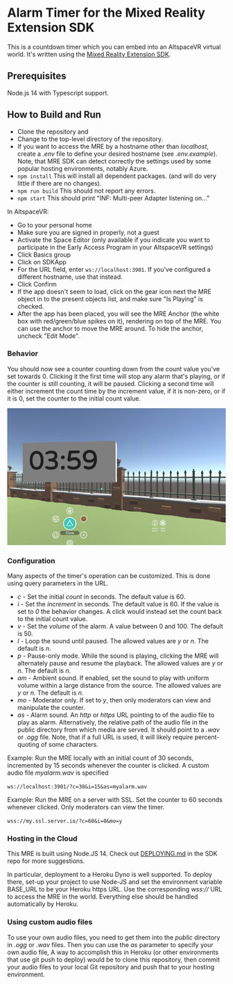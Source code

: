 # Alarm Timer for the Mixed Reality Extension SDK

This is a countdown timer which you can embed into an AltspaceVR virtual world. It's written using the [Mixed Reality
Extension SDK](https://github.com/Microsoft/mixed-reality-extension-sdk).

## Prerequisites

Node.js 14 with Typescript support.

## How to Build and Run

* Clone the repository and
* Change to the top-level directory of the repository.
* If you want to access the MRE by a hostname other than _localhost_,
create a _.env_ file to define your desired hostname (see _.env.example_).
Note, that MRE SDK can detect correctly the settings used
by some popular hosting environments, notably Azure.
* `npm install` This will install all dependent packages. (and will do very
little if there are no changes).
* `npm run build` This should not report any errors.
* `npm start` This should print "INF: Multi-peer Adapter listening on..."

In AltspaceVR:

* Go to your personal home
* Make sure you are signed in properly, not a guest
* Activate the Space Editor (only available if you indicate you want to participate in the Early Access Program in your AltspaceVR settings)
* Click Basics group
* Click on SDKApp
* For the URL field, enter `ws://localhost:3901`. If you've configured a different hostname, use that instead.
* Click Confirm
* If the app doesn't seem to load, click on the gear icon next the MRE object
in to the present objects list, and make sure "Is Playing" is checked.
* After the app has been placed, you will see the MRE Anchor (the white box
with red/green/blue spikes on it), rendering on top of the MRE. You can use the
anchor to move the MRE around. To hide the anchor, uncheck "Edit Mode".

### Behavior

You should now see a counter counting down from the count value you've set towards 0.
Clicking it the first time will stop any alarm that's playing, or if the
counter is still counting, it will be paused. Clicking a second time
will either increment the count time by the increment value, if it is non-zero, or
if it is 0, set the counter to the initial count value.

<img src='appearance.jpg'/>

### Configuration

Many aspects of the timer's operation can be customized.
This is done using query parameters in the URL.

* _c_ - Set the initial _count_ in seconds. The default value is 60.
* _i_ - Set the _increment_ in seconds. The default value is 60.
If the value is set to _0_ the behavior changes. A click would instead set the count back to the initial count value.
* _v_ - Set the _volume_ of the alarm. A value between 0 and 100. The default is 50.
* _l_ - Loop the sound until paused. The allowed values are _y_ or _n_. The default is _n_.
* _p_ - Pause-only mode. While the sound is playing, clicking the MRE will alternately pause and resume
the playback. The allowed values are _y_ or _n_. The default is _n_.
* _am_ - Ambient sound. If enabled, set the sound to play with uniform volume within a large distance from the source.
The allowed values are _y_ or _n_. The default is _n_.
* _mo_ - Moderator only. If set to _y_, then only moderators can view and manipulate the counter.
* _as_ - Alarm sound. An _http_ or _https_ URL pointing to of the audio file to play as alarm.
Alternatively, the relative path of the audio file in the public directory from which media are served.
It should point to a _.wav_ or _.ogg_ file. Note, that if a full URL is used, it will likely require
percent-quoting of some characters.

Example: Run the MRE locally with an initial count of 30 seconds, incremented by 15 seconds whenever the counter is clicked.
A custom audio file _myalarm.wav_ is specified

`ws://localhost:3901/?c=30&i=15&as=myalarm.wav`

Example: Run the MRE on a server with SSL. Set the counter to 60 seconds whenever clicked. Only moderators can view the timer.

`wss://my.ssl.server.io/?c=60&i=0&mo=y`

### Hosting in the Cloud

This MRE is built using Node.JS 14. Check out [DEPLOYING.md](https://github.com/Microsoft/mixed-reality-extension-sdk/blob/master/DEPLOYING.md) in the SDK repo for more suggestions.

In particular, deployment to a Heroku Dyno is well supported. To deploy there, set-up your project
to use Node-JS and set the environment variable BASE_URL to be your Heroku https URL.
Use the corresponding _wss://_ URL to access the MRE in the world. Everything else should
be handled automatically by Heroku.

### Using custom audio files

To use your own audio files, you need to get them into the _public_ directory in _.ogg_ or _.wav_ files. Then you can use
the _as_ parameter to specify your own audio file, A way to accomplish this in Heroku (or other environments that use
git push to deploy) would be to clone this repository, then commit your audio files to your local Git repository and
push that to your hosting environment.
